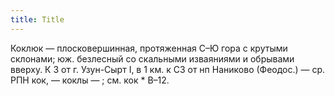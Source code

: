 ```yaml
---
title: Title
---
```


Коклюк — плосковершинная, протяженная С–Ю гора с крутыми склонами; юж. безлесный
со скальными изваяниями и обрывами вверху. К З от г. Узун-Сырт I, в 1 км. к СЗ
от нп Наниково (Феодос.) — ср. РПН кок, — коклы — ; см. кок * В–12.
